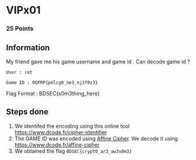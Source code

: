 # VIPx01 

### 25 Points

## Information

My friend gave me his game username and game id . Can decode game id ?

    User : rot

    Game ID : OQFRP{pelcg0_ne3_nj3f0z3}

Flag Format : BDSEC{s0m3thing_here} 

## Steps done

1. We identifed the encoding using this online tool https://www.dcode.fr/cipher-identifier
2. The GAME ID was encoded using <a href="https://en.wikipedia.org/wiki/Affine_cipher">Affine Cipher</a>. We decode it using https://www.dcode.fr/affine-cipher 
3. We obtained the flag `BDSEC{crypt0_ar3_aw3s0m3}`
